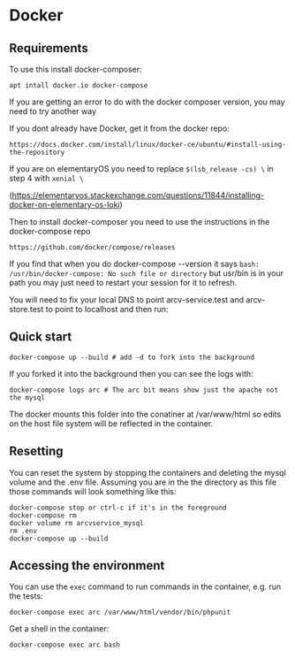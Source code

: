 # Docker

## Requirements

To use this install docker-composer:

    apt intall docker.io docker-compose
    
If you are getting an error to do with the docker composer version, you may need to try another way
    
If you dont already have Docker, get it from the docker repo:
    
    https://docs.docker.com/install/linux/docker-ce/ubuntu/#install-using-the-repository
    
If you are on elementaryOS you need to replace ```$(lsb_release -cs) \``` in step 4 with ```xenial \``` 
    
(https://elementaryos.stackexchange.com/questions/11844/installing-docker-on-elementary-os-loki)
    
Then to install docker-composer you need to use the instructions in the docker-compose repo
    
    https://github.com/docker/compose/releases
    
If you find that when you do docker-compose --version it says ```bash: /usr/bin/docker-compose: No such file or directory```
    but usr/bin is in your path you may just need to restart your session for it to refresh.

You will need to fix your local DNS to point arcv-service.test and arcv-store.test to point to localhost and then run:

## Quick start

    docker-compose up --build # add -d to fork into the background

If you forked it into the background then you can see the logs with:

    docker-compose logs arc # The arc bit means show just the apache not the mysql

The docker mounts this folder into the conatiner at /var/www/html so edits on the host file system will be reflected in the container.

## Resetting

You can reset the system by stopping the containers and deleting the mysql volume and the .env file.  Assuming you are in the the directory as this file those commands will look something like this:

    docker-compose stop or ctrl-c if it's in the foreground
    docker-compose rm
    docker volume rm arcvservice_mysql
    rm .env
    docker-compose up --build

## Accessing the environment

You can use the ```exec``` command to run commands in the container, e.g. run the tests:

    docker-compose exec arc /var/www/html/vendor/bin/phpunit

Get a shell in the container:

    docker-compose exec arc bash

